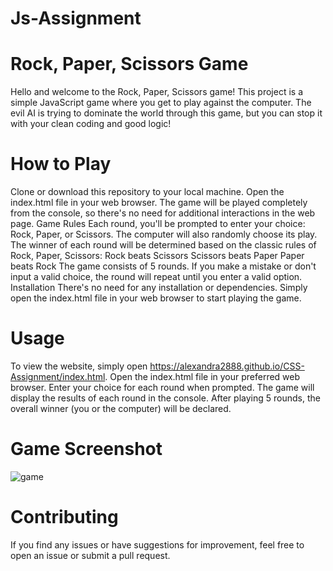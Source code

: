 # Js-Assignment
# Rock, Paper, Scissors Game
Hello and welcome to the Rock, Paper, Scissors game! This project is a simple JavaScript game where you get to play against the computer. The evil AI is trying to dominate the world through this game, but you can stop it with your clean coding and good logic!

# How to Play
Clone or download this repository to your local machine.
Open the index.html file in your web browser.
The game will be played completely from the console, so there's no need for additional interactions in the web page.
Game Rules
Each round, you'll be prompted to enter your choice: Rock, Paper, or Scissors.
The computer will also randomly choose its play.
The winner of each round will be determined based on the classic rules of Rock, Paper, Scissors:
Rock beats Scissors
Scissors beats Paper
Paper beats Rock
The game consists of 5 rounds.
If you make a mistake or don't input a valid choice, the round will repeat until you enter a valid option.
Installation
There's no need for any installation or dependencies. Simply open the index.html file in your web browser to start playing the game.

# Usage
To view the website, simply open https://alexandra2888.github.io/CSS-Assignment/index.html.
Open the index.html file in your preferred web browser.
Enter your choice for each round when prompted.
The game will display the results of each round in the console.
After playing 5 rounds, the overall winner (you or the computer) will be declared.


# Game Screenshot
![game](https://github.com/Alexandra2888/Js-Assignment/assets/76844097/a40e85d3-c393-4aed-a9d4-a541f615d00b)



# Contributing
If you find any issues or have suggestions for improvement, feel free to open an issue or submit a pull request.
